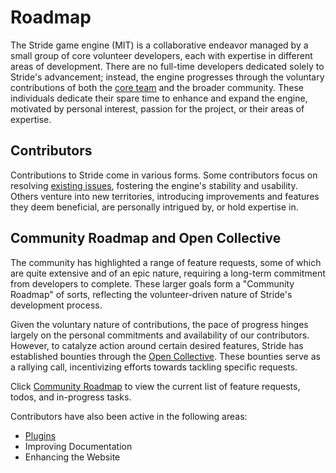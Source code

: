 # Roadmap

The Stride game engine (MIT) is a collaborative endeavor managed by a small group of core volunteer developers, each with expertise in different areas of development. There are no full-time developers dedicated solely to Stride's advancement; instead, the engine progresses through the voluntary contributions of both the [core team](core-team.md) and the broader community. These individuals dedicate their spare time to enhance and expand the engine, motivated by personal interest, passion for the project, or their areas of expertise.

## Contributors

Contributions to Stride come in various forms. Some contributors focus on resolving [existing issues](https://github.com/stride3d/stride/issues), fostering the engine's stability and usability. Others venture into new territories, introducing improvements and features they deem beneficial, are personally intrigued by, or hold expertise in.

## Community Roadmap and Open Collective

The community has highlighted a range of feature requests, some of which are quite extensive and of an epic nature, requiring a long-term commitment from developers to complete. These larger goals form a "Community Roadmap" of sorts, reflecting the volunteer-driven nature of Stride's development process.


Given the voluntary nature of contributions, the pace of progress hinges largely on the personal commitments and availability of our contributors. However, to catalyze action around certain desired features, Stride has established bounties through the [Open Collective](https://opencollective.com/stride3d/projects). These bounties serve as a rallying call, incentivizing efforts towards tackling specific requests.

Click [Community Roadmap](https://github.com/orgs/stride3d/projects/13) to view the current list of feature requests, todos, and in-progress tasks.

Contributors have also been active in the following areas:

- [Plugins](https://github.com/stride3d/stride/issues/1120)
- Improving Documentation
- Enhancing the Website
